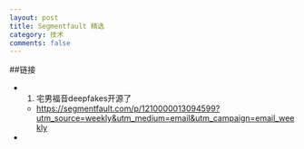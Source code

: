 ```yaml
---
layout: post
title: Segmentfault 精选
category: 技术
comments: false
---
```


 
 
##链接

* 1. 宅男福音deepfakes开源了
	* <https://segmentfault.com/p/1210000013094599?utm_source=weekly&utm_medium=email&utm_campaign=email_weekly>

* 